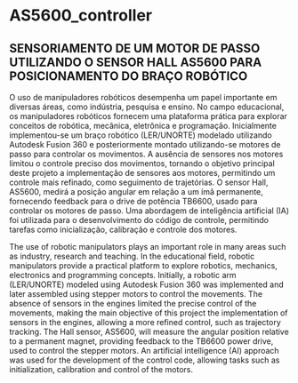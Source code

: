 # AS5600_controller
## SENSORIAMENTO DE UM MOTOR DE PASSO UTILIZANDO O SENSOR HALL AS5600 PARA POSICIONAMENTO DO BRAÇO ROBÓTICO 

O uso de manipuladores robóticos desempenha um papel importante em diversas áreas, como indústria, pesquisa e ensino. No campo educacional, os manipuladores robóticos fornecem uma plataforma prática para explorar conceitos de robótica, mecânica, eletrônica e programação. Inicialmente implementou-se um braço robótico (LER/UNORTE) modelado utilizando Autodesk Fusion 360 e posteriormente montado utilizando-se motores de passo para controlar os movimentos.  A ausência de sensores nos motores limitou o controle preciso dos movimentos, tornando o objetivo principal deste projeto a implementação de sensores aos motores, permitindo um controle mais refinado, como seguimento de trajetórias. O sensor Hall, AS5600, medirá a posição angular em relação a um ímã permanente, fornecendo feedback para o drive de potência TB6600, usado para controlar os motores de passo. Uma abordagem de inteligência artificial (IA) foi utilizada para o desenvolvimento do código de controle, permitindo tarefas como inicialização, calibração e controle dos motores. 

The use of robotic manipulators plays an important role in many areas such as industry, research and teaching. In the educational field, robotic manipulators provide a practical platform to explore robotics, mechanics, electronics and programming concepts. Initially, a robotic arm (LER/UNORTE) modeled using Autodesk Fusion 360 was implemented and later assembled using stepper motors to control the movements. The absence of sensors in the engines limited the precise control of the movements, making the main objective of this project the implementation of sensors in the engines, allowing a more refined control, such as trajectory tracking. The Hall sensor, AS5600, will measure the angular position relative to a permanent magnet, providing feedback to the TB6600 power drive, used to control the stepper motors. An artificial intelligence (AI) approach was used for the development of the control code, allowing tasks such as initialization, calibration and control of the motors.
